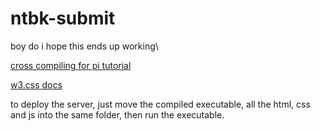 # ntbk-submit
boy do i hope this ends up working\

[cross compiling for pi tutorial](https://chacin.dev/blog/cross-compiling-rust-for-the-raspberry-pi/)

[w3.css docs](https://www.w3schools.com/w3css/w3css_intro.asp)

to deploy the server, just move the compiled executable, all the html, css and js into the same folder, then run the executable.
